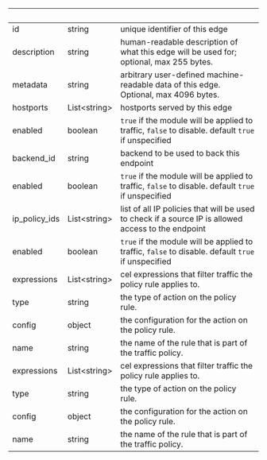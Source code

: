 <!-- Code generated for API Clients. DO NOT EDIT. -->

| &nbsp;        | &nbsp;             | &nbsp;                                                                                              |
| ------------- | ------------------ | --------------------------------------------------------------------------------------------------- |
| id            | string             | unique identifier of this edge                                                                      |
| description   | string             | human-readable description of what this edge will be used for; optional, max 255 bytes.             |
| metadata      | string             | arbitrary user-defined machine-readable data of this edge. Optional, max 4096 bytes.                |
| hostports     | List&lt;string&gt; | hostports served by this edge                                                                       |
| enabled       | boolean            | `true` if the module will be applied to traffic, `false` to disable. default `true` if unspecified  |
| backend_id    | string             | backend to be used to back this endpoint                                                            |
| enabled       | boolean            | `true` if the module will be applied to traffic, `false` to disable. default `true` if unspecified  |
| ip_policy_ids | List&lt;string&gt; | list of all IP policies that will be used to check if a source IP is allowed access to the endpoint |
| enabled       | boolean            | `true` if the module will be applied to traffic, `false` to disable. default `true` if unspecified  |
| expressions   | List&lt;string&gt; | cel expressions that filter traffic the policy rule applies to.                                     |
| type          | string             | the type of action on the policy rule.                                                              |
| config        | object             | the configuration for the action on the policy rule.                                                |
| name          | string             | the name of the rule that is part of the traffic policy.                                            |
| expressions   | List&lt;string&gt; | cel expressions that filter traffic the policy rule applies to.                                     |
| type          | string             | the type of action on the policy rule.                                                              |
| config        | object             | the configuration for the action on the policy rule.                                                |
| name          | string             | the name of the rule that is part of the traffic policy.                                            |
